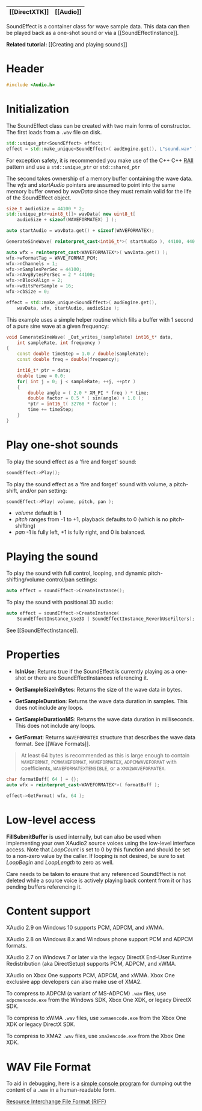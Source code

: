 |[[DirectXTK]]|[[Audio]]|
|---|---|

SoundEffect is a container class for wave sample data. This data can then be played back as a one-shot sound or via a [[SoundEffectInstance]].

**Related tutorial:** [[Creating and playing sounds]]

# Header
```cpp
#include <Audio.h>
```

# Initialization

The SoundEffect class can be created with two main forms of constructor. The first loads from a ``.wav`` file on disk.

```cpp
std::unique_ptr<SoundEffect> effect;
effect = std::make_unique<SoundEffect>( audEngine.get(), L"sound.wav" );
```

For exception safety, it is recommended you make use of the C++ C++ [RAII](http://wikipedia.org/wiki/Resource_Acquisition_Is_Initialization) pattern and use a ``std::unique_ptr`` or ``std::shared_ptr``

The second takes ownership of a memory buffer containing the wave data. The _wfx_ and _startAudio_ pointers are assumed to point into the same memory buffer owned by _wavData_ since they must remain valid for the life of the SoundEffect object.

```cpp
size_t audioSize = 44100 * 2;
std::unique_ptr<uint8_t[]> wavData( new uint8_t[
    audioSize + sizeof(WAVEFORMATEX) ] );

auto startAudio = wavData.get() + sizeof(WAVEFORMATEX);

GenerateSineWave( reinterpret_cast<int16_t*>( startAudio ), 44100, 440 );

auto wfx = reinterpret_cast<WAVEFORMATEX*>( wavData.get() );
wfx->wFormatTag = WAVE_FORMAT_PCM;
wfx->nChannels = 1;
wfx->nSamplesPerSec = 44100;
wfx->nAvgBytesPerSec = 2 * 44100;
wfx->nBlockAlign = 2;
wfx->wBitsPerSample = 16;
wfx->cbSize = 0;

effect = std::make_unique<SoundEffect>( audEngine.get(),
    wavData, wfx, startAudio, audioSize );
```

This example uses a simple helper routine which fills a buffer with 1 second of a pure sine wave at a given frequency:

```cpp
void GenerateSineWave( _Out_writes_(sampleRate) int16_t* data,
    int sampleRate, int frequency )
{
    const double timeStep = 1.0 / double(sampleRate);
    const double freq = double(frequency);

    int16_t* ptr = data;
    double time = 0.0;
    for( int j = 0; j < sampleRate; ++j, ++ptr )
    {
        double angle = ( 2.0 * XM_PI * freq ) * time;
        double factor = 0.5 * ( sin(angle) + 1.0 );
        *ptr = int16_t( 32768 * factor );
        time += timeStep;
    }
}
```

# Play one-shot sounds

To play the sound effect as a 'fire and forget' sound:

```cpp
soundEffect->Play();
```

To play the sound effect as a 'fire and forget' sound with volume, a pitch-shift, and/or pan setting:

```cpp
soundEffect->Play( volume, pitch, pan );
```

* _volume_ default is 1
* _pitch_ ranges from -1 to +1, playback defaults to 0 (which is no pitch-shifting)
* _pan_ -1 is fully left, +1 is fully right, and 0 is balanced.

# Playing the sound

To play the sound with full control, looping, and dynamic pitch-shifting/volume control/pan settings:

```cpp
auto effect = soundEffect->CreateInstance();
```

To play the sound with positional 3D audio:

```cpp
auto effect = soundEffect->CreateInstance(
    SoundEffectInstance_Use3D | SoundEffectInstance_ReverbUseFilters);
```

See [[SoundEffectInstance]].

# Properties

* **IsInUse**: Returns true if the SoundEffect is currently playing as a one-shot or there are SoundEffectInstances referencing it.

* **GetSampleSizeInBytes**: Returns the size of the wave data in bytes.

* **GetSampleDuration**: Returns the wave data duration in samples. This does not include any loops.

* **GetSampleDurationMS**: Returns the wave data duration in milliseconds. This does not include any loops.

* **GetFormat**: Returns ``WAVEFORMATEX`` structure that describes the wave data format. See [[Wave Formats]].

> At least 64 bytes is recommended as this is large enough to contain ``WAVEFORMAT``, ``PCMWAVEFORMAT``, ``WAVEFORMATEX``, ``ADPCMWAVEFORMAT`` with coefficients,  ``WAVEFORMATEXTENSIBLE``, or a ``XMA2WAVEFORMATEX``.

```cpp
char formatBuff[ 64 ] = {};
auto wfx = reinterpret_cast<WAVEFORMATEX*>( formatBuff );

effect->GetFormat( wfx, 64 );
```

# Low-level access

**FillSubmitBuffer** is used internally, but can also be used when implementing your own XAudio2 source voices using the low-level interface access. Note that _LoopCount_ is set to 0 by this function and should be set to a non-zero value by the caller. If looping is not desired, be sure to set _LoopBegin_ and _LoopLength_ to zero as well.

Care needs to be taken to ensure that any referenced SoundEffect is not deleted while a source voice is actively playing back content from it or has pending buffers referencing it.

# Content support

XAudio 2.9 on Windows 10 supports PCM, ADPCM, and xWMA.

XAudio 2.8 on Windows 8.x and Windows phone support PCM and ADPCM formats.

XAudio 2.7 on Windows 7 or later via the legacy DirectX End-User Runtime Redistribution (aka DirectSetup) supports PCM, ADPCM, and xWMA.

XAudio on Xbox One supports PCM, ADPCM, and xWMA. Xbox One exclusive app developers can also make use of XMA2.

To compress to ADPCM (a variant of MS-ADPCM) ``.wav`` files, use ``adpcmencode.exe`` from the Windows SDK, Xbox One XDK, or legacy DirectX SDK.

To compress to xWMA ``.wav`` files, use ``xwmaencode.exe`` from the  Xbox One XDK or legacy DirectX SDK.

To compress to XMA2 ``.wav`` files, use ``xma2encode.exe`` from the Xbox One XDK.

# WAV File Format

To aid in debugging, here is a [simple console program](https://github.com/Microsoft/DirectXTK/wiki/wavdump.cpp) for dumping out the content of a ``.wav`` in a human-readable form.

[Resource Interchange File Format (RIFF)](https://docs.microsoft.com/windows/win32/xaudio2/resource-interchange-file-format--riff-)

